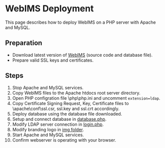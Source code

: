# WebIMS Deployment
This page describes how to deploy WebIMS on a PHP server with Apache and MySQL.

## Preparation
- Download latest version of [WebIMS](https://github.com/zammitjohn/WebIMS/releases) (source code and database file).
- Prepare valid SSL keys and certificates.

## Steps
1. Stop Apache and MySQL services.
3. Copy WebIMS files to the Apache htdocs root server directory.
4. Open PHP configration file \php\php.ini and uncomment ```extension=ldap```.
5. Copy Certificate Signing Request, Key, Certificate files to \apache\conf\ssl.csr, ssl.key and ssl.crt accordingly.
6. Deploy database using the database file downloaded.
7. Setup and connect database in [database.php](../api/config/database.php).
8. Modify LDAP server connection in [login.php](../api/users/login.php).
9. Modify branding logo in [img folder](../dist/img).
10. Start Apache and MySQL services.
11. Confirm webserver is operating with your browser.